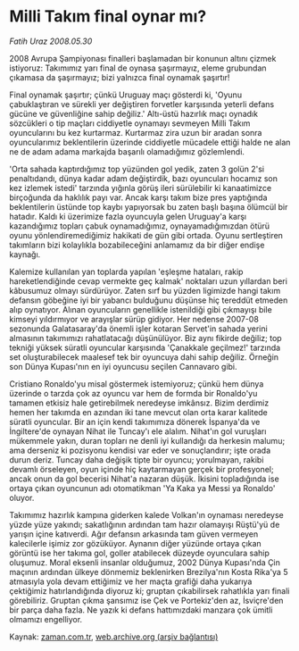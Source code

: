# Milli Takım final oynar mı?

*Fatih Uraz 2008.05.30*

<tr><td class="metin" colspan="2" style="padding-top: 20px; padding-left: 5px; padding-right: 10px;">2008 Avrupa Şampiyonası finalleri başlamadan bir konunun altını çizmek istiyoruz: Takımımız yarı final de oynasa şaşırmayız, eleme grubundan çıkamasa da şaşırmayız; bizi yalnızca final oynamak şaşırtır!</td></tr><tr><td class="metin" colspan="2" style="padding-top: 20px; padding-left: 5px; padding-right: 10px;"><p>Final oynamak şaşırtır; çünkü Uruguay maçı gösterdi ki, 'Oyunu çabuklaştıran ve sürekli yer değiştiren forvetler karşısında yeterli defans gücüne ve güvenliğine sahip değiliz.' Altı-üstü hazırlık maçı oynadık sözcükleri o tip maçları ciddiyetle oynamayı sevmeyen Milli Takım oyuncularını bu kez kurtarmaz. Kurtarmaz zira uzun bir aradan sonra oyuncularımız beklentilerin üzerinde ciddiyetle mücadele ettiği halde ne alan ne de adam adama markajda başarılı olamadığımız gözlemlendi.
<p>'Orta sahada kaptırdığımız top yüzünden gol yedik, zaten 3 golün 2'si penaltıdandı, dünya kadar adam değiştirdik, bazı oyuncuları hocamız son kez izlemek istedi' tarzında yığınla görüş ileri sürülebilir ki kanaatimizce birçoğunda da haklılık payı var. Ancak karşı takım bize pres yaptığında beklentilerin üstünde top kaybı yapıyorsak bu zaten başlı başına ölümcül bir hatadır. Kaldı ki üzerimize fazla oyuncuyla gelen Uruguay'a karşı kazandığımız topları çabuk oynamadığımız, oynayamadığımızdan ötürü oyunu yönlendiremediğimiz hakikati de gün gibi ortada. Oyunu sertleştiren takımların bizi kolaylıkla bozabileceğini anlamamız da bir diğer endişe kaynağı.
<p>Kalemize kullanılan yan toplarda yapılan 'eşleşme hataları, rakip hareketlendiğinde cevap vermekte geç kalmak' noktaları uzun yıllardan beri kâbusumuz olmayı sürdürüyor. Zaten sırf bu yüzden ligimizde hangi takım defansın göbeğine iyi bir yabancı bulduğunu düşünse hiç tereddüt etmeden alıp oynatıyor. Alınan oyuncuların genellikle istenildiği gibi çıkmayışı bile kimseyi yıldırmıyor ve arayışlar sürüp gidiyor. Her nedense 2007-08 sezonunda Galatasaray'da önemli işler kotaran Servet'in sahada yerini almasının takımımızı rahatlatacağı düşünülüyor. Biz aynı fikirde değiliz; top tekniği yüksek süratli oyuncular karşısında 'Çanakkale geçilmez!' tarzında set oluşturabilecek maalesef tek bir oyuncuya dahi sahip değiliz. Örneğin son Dünya Kupası'nın en iyi oyuncusu seçilen Cannavaro gibi.
<p>Cristiano Ronaldo'yu misal göstermek istemiyoruz; çünkü hem dünya üzerinde o tarzda çok az oyuncu var hem de formda bir Ronaldo'yu tamamen etkisiz hale getirebilmek neredeyse imkânsız. Bizim derdimiz hemen her takımda en azından iki tane mevcut olan orta karar kalitede süratli oyuncular. Bir an için kendi takımımıza dönerek İspanya'da ve İngiltere'de oynayan Nihat ile Tuncay'ı ele alalım. Nihat'ın gol vuruşları mükemmele yakın, duran topları ne denli iyi kullandığı da herkesin malumu; ama derseniz ki pozisyonu kendisi var eder ve sonuçlandırır; işte orada durun deriz. Tuncay daha değişik tipte bir oyuncu; yorulmayan, rakibi devamlı örseleyen, oyun içinde hiç kaytarmayan gerçek bir profesyonel; ancak onun da gol becerisi Nihat'a nazaran düşük. İkisini topladığında ise ortaya çıkan oyuncunun adı otomatikman 'Ya Kaka ya Messi ya Ronaldo' oluyor. 
<p>Takımımız hazırlık kampına giderken kalede Volkan'ın oynaması neredeyse yüzde yüze yakındı; sakatlığının ardından tam hazır olamayışı Rüştü'yü de yarışın içine katıverdi. Ağır defansın arkasında tam güven vermeyen kalecilerle işimiz zor gözüküyor. Aynanın diğer yüzünde ortaya çıkan görüntü ise her takıma gol, goller atabilecek düzeyde oyunculara sahip oluşumuz. Moral eksenli insanlar olduğumuz, 2002 Dünya Kupası'nda Çin maçının ardından ülkeye dönmemiz beklenirken Brezilya'nın Kosta Rika'ya 5 atmasıyla yola devam ettiğimiz ve her maçta grafiği daha yukarıya çektiğimiz hatırlandığında diyoruz ki; gruptan çıkabilirsek rahatlıkla yarı finali görebiliriz. Gruptan çıkma şansımız ise Çek ve Portekiz'den az, İsviçre'den bir parça daha fazla. Ne yazık ki defans hattımızdaki manzara çok ümitli olmamızı engelliyor.<br/></p></p></p></p></p></td></tr>

Kaynak: [zaman.com.tr](http://zaman.com.tr/yazar.do?yazino=695819), [web.archive.org (arşiv bağlantısı)](http://web.archive.org/web/20080803183113/http://www.zaman.com.tr:80/yazar.do?yazino=695819)
